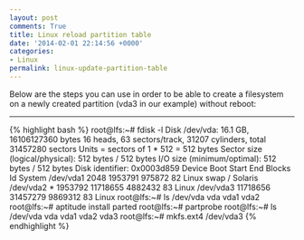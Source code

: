 ```yaml
---
layout: post
comments: True
title: Linux reload partition table
date: '2014-02-01 22:14:56 +0000'
categories:
- Linux
permalink: linux-update-partition-table
---
```

Below are the steps you can use in order to be able to create a filesystem on a newly created partition (vda3 in our example) without reboot:

___

{% highlight bash %}
root@lfs:~# fdisk -l
Disk /dev/vda: 16.1 GB, 16106127360 bytes
16 heads, 63 sectors/track, 31207 cylinders, total 31457280 sectors
Units = sectors of 1 * 512 = 512 bytes
Sector size (logical/physical): 512 bytes / 512 bytes
I/O size (minimum/optimal): 512 bytes / 512 bytes
Disk identifier: 0x0003d859
   Device Boot      Start         End      Blocks   Id  System
/dev/vda1            2048     1953791      975872   82  Linux swap / Solaris
/dev/vda2   *     1953792    11718655     4882432   83  Linux
/dev/vda3        11718656    31457279     9869312   83  Linux
root@lfs:~# ls /dev/vda
vda   vda1  vda2
root@lfs:~# aptitude install parted
root@lfs:~# partprobe
root@lfs:~# ls /dev/vda
vda   vda1  vda2  vda3
root@lfs:~# mkfs.ext4 /dev/vda3
{% endhighlight %} 

